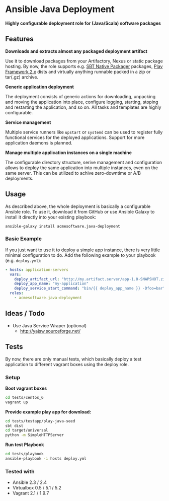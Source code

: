 Ansible Java Deployment
=======================

**Highly configurable deployment role for (Java/Scala) software packages**

Features
--------

**Downloads and extracts almost any packaged deployment artifact**

Use it to download packages from your Artifactory, Nexus or static package hosting. By now, the role supports e.g.
[SBT Native Packager](https://github.com/sbt/sbt-native-packager) packages, 
[Play Framework 2.x](https://www.playframework.com/) dists and virtually anything runnable packed in a zip or tar(.gz) 
archive.

**Generic application deployment**

The deployment consists of generic actions for downloading, unpacking and moving the application into place, configure 
logging, starting, stoping and restarting the application, and so on. All tasks and templates are highly configurable.

**Service management**

Multiple service runners like `upstart` or `systemd` can be used to register fully functional services for the deployed 
applications. Support for more application daemons is planned.

**Manage multiple application instances on a single machine**

The configurable directory structure, serive management and configuration allows to deploy the same application into 
multiple instances, even on the same server. This can be utilized to achive zero-downtime or A/B deployments.

Usage
-----

As described above, the whole deployment is basically a configurable Ansible role. To use it, download it from GitHub or 
use Ansible Galaxy to install it directly into your existing playbook:

```
ansible-galaxy install acmesoftware.java-deployment
```

### Basic Example

If you just want to use it to deploy a simple app instance, there is very little minimal configuration to do. Add the 
following example to your playbook (e.g. `deploy.yml`):


```yml
- hosts: application-servers
  vars:
    deploy_artifact_url: "http://my.artifact.server/app-1.0-SNAPSHOT.zip"
    deploy_app_name: "my-application"
    deploy_service_start_command: "bin/{{ deploy_app_name }} -Dfoo=bar"
  roles:
    - acmesoftware.java-deployment
```

Ideas / Todo
------------

* Use Java Service Wraper (optional)
  * http://yajsw.sourceforge.net/

Tests
-----

By now, there are only manual tests, which basically deploy a test application to different vagrant boxes using the 
deploy role.

### Setup

**Boot vagrant boxes**

```bash
cd tests/centos_6
vagrant up
```

**Provide example play app for download:**
```bash
cd tests/testapp/play-java-seed
sbt dist
cd target/universal
python -m SimpleHTTPServer
```
**Run test Playbook**

```bash
cd tests/playbook
ansible-playbook -i hosts deploy.yml
```

### Tested with
* Ansible 2.3 / 2.4
* Virtualbox 0.5 / 5.1 / 5.2
* Vagrant 2.1 / 1.9.7